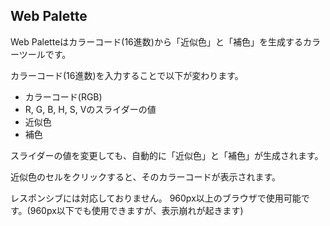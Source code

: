 ## Web Palette

Web Paletteはカラーコード(16進数)から「近似色」と「補色」を生成するカラーツールです。

カラーコード(16進数)を入力することで以下が変わります。
* カラーコード(RGB)
* R, G, B, H, S, Vのスライダーの値
* 近似色
* 補色

スライダーの値を変更しても、自動的に「近似色」と「補色」が生成されます。

近似色のセルをクリックすると、そのカラーコードが表示されます。

レスポンシブには対応しておりません。
960px以上のブラウザで使用可能です。(960px以下でも使用できますが、表示崩れが起きます)
